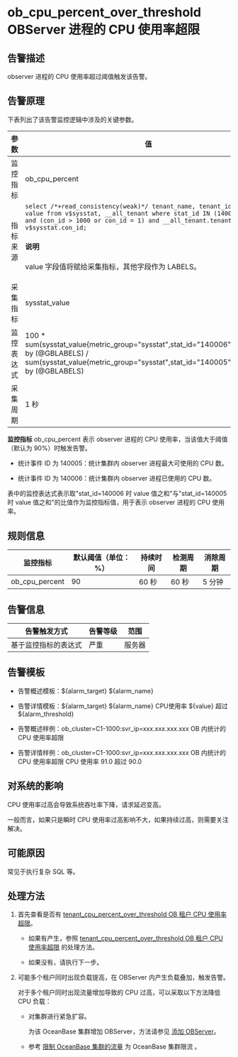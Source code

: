 ob_cpu_percent_over_threshold OBServer 进程的 CPU 使用率超限
=========================================================================



**告警描述**
-----------------------------

observer 进程的 CPU 使用率超过阈值触发该告警。

告警原理
-------------------------

下表列出了该告警监控逻辑中涉及的关键参数。


|  参数   |                                                                                                                                                              值                                                                                                                                                               |
|-------|------------------------------------------------------------------------------------------------------------------------------------------------------------------------------------------------------------------------------------------------------------------------------------------------------------------------------|
| 监控指标  | ob_cpu_percent                                                                                                                                                                                                                                                                                                               |
| 指标来源  | ```select /*+read_consistency(weak)*/ tenant_name, tenant_id, stat_id, value from v$sysstat, __all_tenant where stat_id IN (140005, 140006) and (con_id > 1000 or con_id = 1) and __all_tenant.tenant_id = v$sysstat.con_id; ``` <main id="notice" type='explain'><h4>说明</h4><p>value 字段值将赋给采集指标，其他字段作为 LABELS。</p></main>    |
| 采集指标  | sysstat_value                                                                                                                                                                                                                                                                                                                |
| 监控表达式 | 100 \* sum(sysstat_value{metric_group="sysstat",stat_id="140006",@LABELS}) by (@GBLABELS) / sum(sysstat_value{metric_group="sysstat",stat_id="140005",@LABELS}) by (@GBLABELS)                                                                                                                                               |
| 采集周期  | 1 秒                                                                                                                                                                                                                                                                                                                          |



**监控指标** ob_cpu_percent 表示 observer 进程的 CPU 使用率，当该值大于阈值（默认为 90%）时触发告警。



* 统计事件 ID 为 140005：统计集群内 observer 进程最大可使用的 CPU 数。



* 统计事件 ID 为 140006：统计集群内 observer 进程已使用的 CPU 数。






表中的监控表达式表示取"stat_id=140006 时 value 值之和"与"stat_id=140005 时 value 值之和"的比值作为监控指标值，用于表示 observer 进程的 CPU 使用率。

**规则信息**
-----------------------------



|      监控指标      | 默认阈值（单位：%） | 持续时间 | 检测周期 | 消除周期 |
|----------------|------------|------|------|------|
| ob_cpu_percent | 90         | 60 秒 | 60 秒 | 5 分钟 |



**告警信息**
-----------------------------



|   告警触发方式   | 告警等级 | 范围  |
|------------|------|-----|
| 基于监控指标的表达式 | 严重   | 服务器 |



**告警模板**
-----------------------------

* 告警概述模板：${alarm_target} ${alarm_name}



* 告警详情模板：${alarm_target} ${alarm_name} CPU使用率 ${value} 超过 ${alarm_threshold}



* 告警概述样例：ob_cluster=C1-1000:svr_ip=xxx.xxx.xxx.xxx OB 内统计的 CPU 使用率超限



* 告警详情样例：ob_cluster=C1-1000:svr_ip=xxx.xxx.xxx.xxx OB 内统计的 CPU 使用率超限 CPU 使用率 91.0 超过 90.0






**对系统的影响**
-------------------------------

CPU 使用率过高会导致系统吞吐率下降，请求延迟变高。

一般而言，如果只是瞬时 CPU 使用率过高影响不大，如果持续过高，则需要关注解决。

**可能原因**
-----------------------------

常见于执行复杂 SQL 等。

处理方法
-------------------------

1. 首先查看是否有 [tenant_cpu_percent_over_threshold OB 租户 CPU 使用率超限](../2.ob-alert/35.the-cpu-usage-of-a-tenant_cpu_percent_over_threshold-ob-tenant-exceeds-the.md)。

   * 如果有产生，参照 [tenant_cpu_percent_over_threshold OB 租户 CPU 使用率超限](../2.ob-alert/35.the-cpu-usage-of-a-tenant_cpu_percent_over_threshold-ob-tenant-exceeds-the.md) 的处理方法。



   * 如果没有，请执行下一步。






2. 可能多个租户同时出现负载提高，在 OBServer 内产生负载叠加，触发告警。

   对于多个租户同时出现流量增加导致的 CPU 过高，可以采取以下方法降低 CPU 负载：
   * 对集群进行紧急扩容。

     为该 OceanBase 集群增加 OBServer，方法请参见 [添加 OBServer](../../3.ob-cloud-platform/4.manage-clusters/3.basic-operations/8.manage-the-observer-cluster/1.cluster-add-observer.md)。


   * 参考 [限制 OceanBase 集群的流量](../4.alarm-appendix/5.limit-the-inbound-traffic-of-the-oceanbase-cluster.md) 为 OceanBase 集群限流 。








